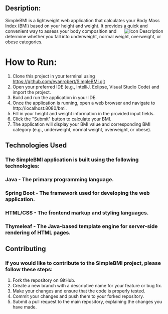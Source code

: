 ## Desription:
SimpleBMI is a lightweight web application that calculates your Body Mass Index (BMI) based on your height and weight. It provides a quick and convenient way
<img src="https://cdn-icons-png.flaticon.com/128/2117/2117130.png" alt="Icon Description" align="right" style="margin-left: 20px;"> 
to assess your body composition and determine whether you fall into underweight, normal weight, overweight, or obese categories.


# How to Run:
1. Clone this project in your terminal using https://github.com/evanrobert/SimpleBMi.git
2. Open your preferred IDE (e.g., IntelliJ, Eclipse, Visual Studio Code) and import the project.
3. Build and run the application in your IDE.
4. Once the application is running, open a web browser and navigate to http://localhost:8080/bmi.
5. Fill in your height and weight information in the provided input fields.
6. Click the "Submit" button to calculate your BMI.
7. The application will display your BMI value and corresponding BMI category (e.g., underweight, normal weight, overweight, or obese).
## Technologies Used
 ### The SimpleBMI application is built using the following technologies:
   ### Java - The primary programming language.
   ### Spring Boot - The framework used for developing the web application.
   ### HTML/CSS - The frontend markup and styling languages.
  ### Thymeleaf - The Java-based template engine for server-side rendering of HTML pages.
## Contributing
 ### If you would like to contribute to the SimpleBMI project, please follow these steps:

1. Fork the repository on GitHub.
2. Create a new branch with a descriptive name for your feature or bug fix.
3. Make your changes and ensure that the code is properly tested.
4. Commit your changes and push them to your forked repository.
5. Submit a pull request to the main repository, explaining the changes you have made.
                                         
